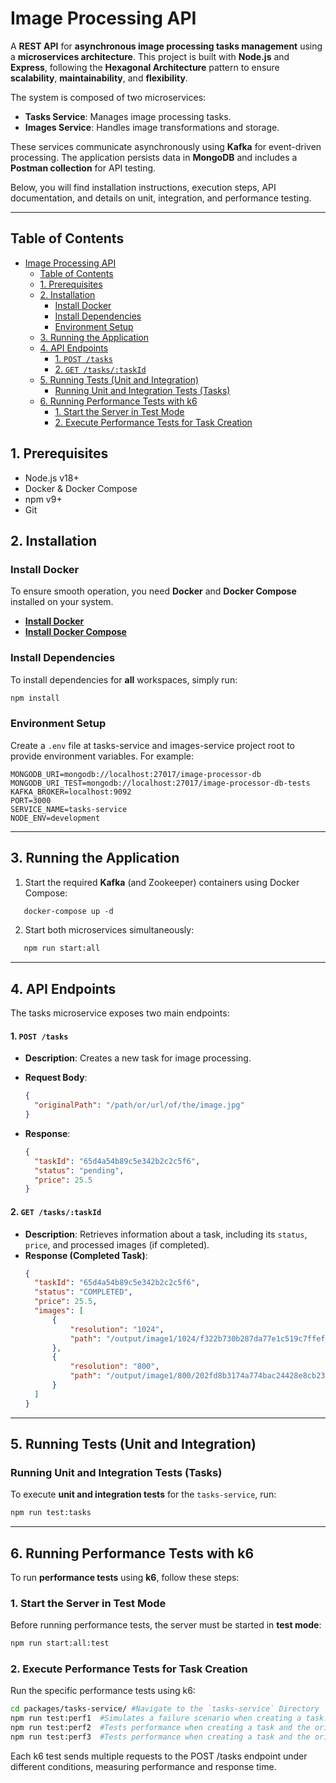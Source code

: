 # Image Processing API

A **REST API** for **asynchronous image processing tasks management** using a **microservices architecture**. This project is built with **Node.js** and **Express**, following the **Hexagonal Architecture** pattern to ensure **scalability**, **maintainability**, and **flexibility**.

The system is composed of two microservices:

- **Tasks Service**: Manages image processing tasks.
- **Images Service**: Handles image transformations and storage.

These services communicate asynchronously using **Kafka** for event-driven processing. The application persists data in **MongoDB** and includes a **Postman collection** for API testing.

Below, you will find installation instructions, execution steps, API documentation, and details on unit, integration, and performance testing.

---

## Table of Contents
- [Image Processing API](#image-processing-api)
  - [Table of Contents](#table-of-contents)
  - [1. Prerequisites](#1-prerequisites)
  - [2. Installation](#2-installation)
    - [Install Docker](#install-docker)
    - [Install Dependencies](#install-dependencies)
    - [Environment Setup](#environment-setup)
  - [3. Running the Application](#3-running-the-application)
  - [4. API Endpoints](#4-api-endpoints)
      - [1. `POST /tasks`](#1-post-tasks)
      - [2. `GET /tasks/:taskId`](#2-get-taskstaskid)
  - [5. Running Tests (Unit and Integration)](#5-running-tests-unit-and-integration)
    - [Running Unit and Integration Tests (Tasks)](#running-unit-and-integration-tests-tasks)
  - [6. Running Performance Tests with k6](#6-running-performance-tests-with-k6)
    - [1. Start the Server in Test Mode](#1-start-the-server-in-test-mode)
    - [2. Execute Performance Tests for Task Creation](#2-execute-performance-tests-for-task-creation)

## 1. Prerequisites
- Node.js v18+
- Docker & Docker Compose
- npm v9+
- Git

## 2. Installation
### Install Docker

To ensure smooth operation, you need **Docker** and **Docker Compose** installed on your system.

- **[Install Docker](https://docs.docker.com/get-docker/)**
- **[Install Docker Compose](https://docs.docker.com/compose/install/)**

### Install Dependencies

To install dependencies for **all** workspaces, simply run:

```bash
npm install
```
### Environment Setup

Create a `.env` file at tasks-service and images-service project root to provide environment variables. For example:

```plaintext
MONGODB_URI=mongodb://localhost:27017/image-processor-db
MONGODB_URI_TEST=mongodb://localhost:27017/image-processor-db-tests
KAFKA_BROKER=localhost:9092
PORT=3000
SERVICE_NAME=tasks-service
NODE_ENV=development
```

---

## 3. Running the Application
1. Start the required **Kafka** (and Zookeeper) containers using Docker Compose:
```markdown
   docker-compose up -d
   ```
2.	Start both microservices simultaneously:
```markdown
   npm run start:all
   ```

---

## 4. API Endpoints

The tasks microservice exposes two main endpoints:

#### 1. `POST /tasks`

- **Description**: Creates a new task for image processing.
- **Request Body**:

  ```json
  {
    "originalPath": "/path/or/url/of/the/image.jpg"
  }
  ```
- **Response**:
  ```json
  {
    "taskId": "65d4a54b89c5e342b2c2c5f6",
    "status": "pending",
    "price": 25.5
  }
  ```

#### 2. `GET /tasks/:taskId`

- **Description**: Retrieves information about a task, including its `status`, `price`, and processed images (if completed).
- **Response (Completed Task)**:
  ```json
  {
    "taskId": "65d4a54b89c5e342b2c2c5f6",
    "status": "COMPLETED",
    "price": 25.5,
    "images": [
        {
            "resolution": "1024",
            "path": "/output/image1/1024/f322b730b287da77e1c519c7ffef4fc2.jpg"
        },
        {
            "resolution": "800",
            "path": "/output/image1/800/202fd8b3174a774bac24428e8cb230a1.jpg"
        }
    ]
  }
  ```
---

## 5. Running Tests (Unit and Integration)

### Running Unit and Integration Tests (Tasks)

To execute **unit and integration tests** for the `tasks-service`, run:

```bash
npm run test:tasks
```
---

## 6. Running Performance Tests with k6

To run **performance tests** using **k6**, follow these steps:

### 1. Start the Server in Test Mode

Before running performance tests, the server must be started in **test mode**:

```bash
npm run start:all:test
```

### 2. Execute Performance Tests for Task Creation

Run the specific performance tests using k6:
```bash
cd packages/tasks-service/ #Navigate to the `tasks-service` Directory
npm run test:perf1  #Simulates a failure scenario when creating a task.
npm run test:perf2  #Tests performance when creating a task and the originalPath is a local path.
npm run test:perf3  #Tests performance when creating a task and the originalPath is a remote URL.
```
Each k6 test sends multiple requests to the POST /tasks endpoint under different conditions, measuring performance and response time.